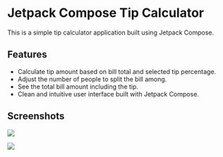 # Jetpack Compose Tip Calculator 

This is a simple tip calculator application built using Jetpack Compose.

## Features

- Calculate tip amount based on bill total and selected tip percentage.
- Adjust the number of people to split the bill among.
- See the total bill amount including the tip.
- Clean and intuitive user interface built with Jetpack Compose.

## Screenshots

![](https://github.com/Adarsh-ctrl-v/tip-calculator-compose-app/blob/main/tip-calculator-compose-app.png)

![](https://github.com/onion-milkshake/tip-calculator-compose-app/blob/main/tip-calculator-compose-app-demo.gif)

